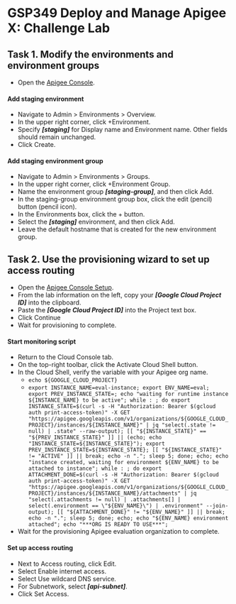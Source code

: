 # GSP349 Deploy and Manage Apigee X: Challenge Lab
## Task 1. Modify the environments and environment groups
- Open the [Apigee Console](https://apigee.google.com).
#### Add staging environment
- Navigate to Admin > Environments > Overview.
- In the upper right corner, click +Environment.
- Specify ***[staging]*** for Display name and Environment name. Other fields should remain unchanged.
- Click Create.
#### Add staging environment group
- Navigate to Admin > Environments > Groups.
- In the upper right corner, click +Environment Group.
- Name the environment group ***[staging-group]***, and then click Add.
- In the staging-group environment group box, click the edit (pencil) button (pencil icon).
- In the Environments box, click the + button.
- Select the ***[staging]*** environment, and then click Add.
- Leave the default hostname that is created for the new environment group.

## Task 2. Use the provisioning wizard to set up access routing
- Open the [Apigee Console Setup](https://apigee.google.com/setup).
- From the lab information on the left, copy your ***[Google Cloud Project ID]*** into the clipboard.
- Paste the ***[Google Cloud Project ID]*** into the Project text box.
- Click Continue
- Wait for provisioning to complete.

#### Start monitoring script
- Return to the Cloud Console tab.
- On the top-right toolbar, click the Activate Cloud Shell button.
- In the Cloud Shell, verify the variable with your Apigee org name.
  - `echo ${GOOGLE_CLOUD_PROJECT}`
  - `export INSTANCE_NAME=eval-instance; export ENV_NAME=eval; export PREV_INSTANCE_STATE=; echo "waiting for runtime instance ${INSTANCE_NAME} to be active"; while : ; do export INSTANCE_STATE=$(curl -s -H "Authorization: Bearer $(gcloud auth print-access-token)" -X GET "https://apigee.googleapis.com/v1/organizations/${GOOGLE_CLOUD_PROJECT}/instances/${INSTANCE_NAME}" | jq "select(.state != null) | .state" --raw-output); [[ "${INSTANCE_STATE}" == "${PREV_INSTANCE_STATE}" ]] || (echo; echo "INSTANCE_STATE=${INSTANCE_STATE}"); export PREV_INSTANCE_STATE=${INSTANCE_STATE}; [[ "${INSTANCE_STATE}" != "ACTIVE" ]] || break; echo -n "."; sleep 5; done; echo; echo "instance created, waiting for environment ${ENV_NAME} to be attached to instance"; while : ; do export ATTACHMENT_DONE=$(curl -s -H "Authorization: Bearer $(gcloud auth print-access-token)" -X GET "https://apigee.googleapis.com/v1/organizations/${GOOGLE_CLOUD_PROJECT}/instances/${INSTANCE_NAME}/attachments" | jq "select(.attachments != null) | .attachments[] | select(.environment == \"${ENV_NAME}\") | .environment" --join-output); [[ "${ATTACHMENT_DONE}" != "${ENV_NAME}" ]] || break; echo -n "."; sleep 5; done; echo; echo "${ENV_NAME} environment attached"; echo "***ORG IS READY TO USE***";`
- Wait for the provisioning Apigee evaluation organization to complete.
#### Set up access routing
- Next to Access routing, click Edit.
- Select Enable internet access.
- Select Use wildcard DNS service.
- For Subnetwork, select ***[api-subnet]***.
- Click Set Access.

